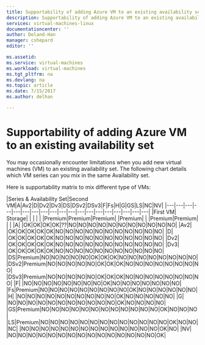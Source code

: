 ```yaml
---
title: Supportability of adding Azure VM to an existing availability set | Microsoft Docs
description: Supportability of adding Azure VM to an existing availability set.
services: virtual-machines-linux
documentationcenter: ''
author: Deland-Han
manager: cshepard
editor: ''

ms.assetid: 
ms.service: virtual-machines
ms.workload: virtual-machines
ms.tgt_pltfrm: na
ms.devlang: na
ms.topic: article
ms.date: 7/15/2017
ms.author: delhan

---
```

# Supportability of adding Azure VM to an existing availability set

You may occasionally encounter limitations when you add new virtual machines (VM) to an existing availability set. The following chart details which VM series can you mix in the same Availability set.

Here is supportability matrix to mix different type of VMs:

|Series & Availability Set|Second VM|A|Av2|D|Dv2|Dv3|DS|DSv2|DSv3|F|Fs|H|G|GS|LS|NC|NV|
|---|---|---|---|---|---|---|---|---|---|---|---|---|---|---|---|---|---|---|
|First VM| Storage| | | | | |Premium|Premium|Premium| |Premium| | |Premium|Premium| | |
|A| |OK|OK|OK|OK|??|NO|NO|NO|NO|NO|NO|NO|NO|NO|NO|NO|
|Av2| |OK|OK|OK|OK|OK|NO|NO|NO|NO|NO|NO|NO|NO|NO|NO|NO|
|D| |OK|OK|OK|OK|OK|NO|NO|NO|NO|NO|NO|NO|NO|NO|NO|NO|
|Dv2| |OK|OK|OK|OK|OK|NO|NO|NO|NO|NO|NO|NO|NO|NO|NO|NO|
|Dv3| |OK|OK|OK|OK|OK|NO|NO|NO|NO|NO|NO|NO|NO|NO|NO|NO|
|DS|Premium|NO|NO|NO|NO|NO|OK|OK|OK|NO|NO|NO|NO|NO|NO|NO|NO|
|DSv2|Premium|NO|NO|NO|NO|NO|OK|OK|OK|NO|NO|NO|NO|NO|NO|NO|NO|
|DSv3|Premium|NO|NO|NO|NO|NO|OK|OK|OK|NO|NO|NO|NO|NO|NO|NO|NO|
|F| |NO|NO|NO|NO|NO|NO|NO|NO|OK|NO|NO|NO|NO|NO|NO|NO|
|Fs|Premium|NO|NO|NO|NO|NO|NO|NO|NO|NO|OK|NO|NO|NO|NO|NO|NO|
|H| |NO|NO|NO|NO|NO|NO|NO|NO|NO|NO|OK|NO|NO|NO|NO|NO|
|G| |NO|NO|NO|NO|NO|NO|NO|NO|NO|NO|NO|OK|NO|NO|NO|NO|
|GS|Premium|NO|NO|NO|NO|NO|NO|NO|NO|NO|NO|NO|NO|OK|NO|NO|NO|
|LS|Premium|NO|NO|NO|NO|NO|NO|NO|NO|NO|NO|NO|NO|NO|OK|NO|NO|
|NC| |NO|NO|NO|NO|NO|NO|NO|NO|NO|NO|NO|NO|NO|NO|OK|NO|
|NV| |NO|NO|NO|NO|NO|NO|NO|NO|NO|NO|NO|NO|NO|NO|NO|OK|
